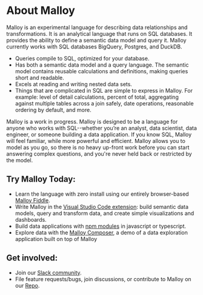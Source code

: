 # About Malloy

Malloy is an experimental language for describing data relationships and transformations. It is an analytical language that runs on SQL databases. It provides the ability to define a semantic data model and query it. Malloy currently works with SQL databases BigQuery, Postgres, and DuckDB.
- Queries compile to SQL, optimized for your database.
- Has both a semantic data model and a query language.  The semantic model contains reusable calculations and definitions, making queries short and readable.
- Excels at reading and writing nested data sets.
- Things that are complicated in SQL are simple to express in Malloy. For example: level of detail calculations, percent of total, aggregating against multiple tables across a join safely, date operations, reasonable ordering by default, and more.

Malloy is a work in progress. Malloy is designed to be a language for anyone who works with SQL--whether you’re an analyst, data scientist, data engineer, or someone building a data application. If you know SQL, Malloy will feel familiar, while more powerful and efficient. Malloy allows you to model as you go, so there is no heavy up-front work before you can start answering complex questions, and you're never held back or restricted by the model.

## Try Malloy Today:
- Learn the language with zero install using our entirely browser-based [Malloy Fiddle](https://malloydata.github.io/fiddle/index.html?q=12+-+Line+Chart+with+two+dimension%3A+Flights+by+Month+and+Length&m=Flights&t=).
- Write Malloy in the [Visual Studio Code extension](https://marketplace.visualstudio.com/items?itemName=malloydata.malloy-vscode): build semantic data models, query and transform data, and create simple visualizations and dashboards.
- Build data applications with [npm modules](https://www.npmjs.com/package/@malloydata/malloy) in javascript or typescript.
- Explore data with the [Malloy Composer]( https://github.com/malloydata/malloy-composer), a demo of a data exploration application built on top of Malloy

## Get involved:
- Join our [Slack community](https://join.slack.com/t/malloy-community/shared_invite/zt-upi18gic-W2saeFu~VfaVM1~HIerJ7w).
- File feature requests/bugs, join discussions, or contribute to Malloy on our [Repo](https://github.com/malloydata/malloy).
